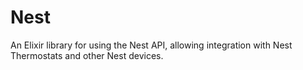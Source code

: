 # Nest

An Elixir library for using the Nest API, allowing integration with Nest Thermostats and other Nest devices.
